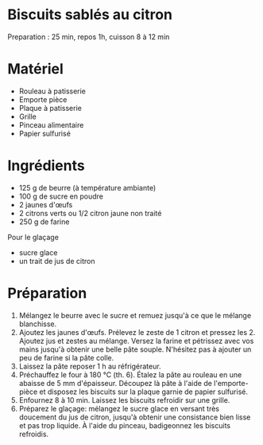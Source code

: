 Biscuits sablés au citron 
====

Preparation : 25 min, repos 1h, cuisson 8 à 12 min

# Matériel 
- Rouleau à patisserie
- Emporte pièce
- Plaque à patisserie
- Grille
- Pinceau alimentaire
- Papier sulfurisé

# Ingrédients 
- 125 g de beurre (à température ambiante)
- 100 g de sucre en poudre
- 2 jaunes d'œufs 
- 2 citrons verts ou 1/2 citron jaune non traité
- 250 g de farine

Pour le glaçage
- sucre glace
- un trait de jus de citron

# Préparation 

1. Mélangez le beurre avec le sucre et remuez jusqu'à ce que le mélange blanchisse.
2. Ajoutez les jaunes d'œufs. Prélevez le zeste de 1 citron et pressez les 2. Ajoutez jus et zestes au mélange. Versez la farine et pétrissez avec vos mains jusqu'à obtenir une belle pâte souple. N'hésitez pas à ajouter un peu de farine si la pâte colle.
3. Laissez la pâte reposer 1 h au réfrigérateur.
4. Préchauffez le four à 180 °C (th. 6). Étalez la pâte au rouleau en une abaisse de 5 mm d'épaisseur. Découpez là pâte à l'aide de l'emporte-pièce et disposez les biscuits sur la plaque garnie de papier sulfurisé.
5. Enfournez 8 à 10 min. Laissez les biscuits refroidir sur une grille.
6. Préparez le glaçage: mélangez le sucre glace en versant très doucement du jus de citron, jusqu'à obtenir une consistance bien lisse et pas trop liquide. À l'aide du pinceau, badigeonnez les biscuits refroidis.

